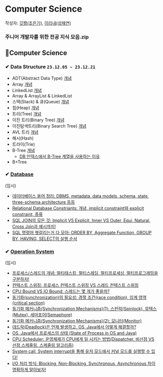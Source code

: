 # Computer Science

작성자: [깃짱(조은기)](https://github.com/gitchannn), [이리내(성채연)](https://github.com/hectick)

### 주니어 개발자를 위한 전공 지식 모음.zip

## 💋Computer Science

### ✔ Data Structure `23.12.05 ~ 23.12.21`

- ADT(Abstract Data Type) [개념](https://engineerinsight.tistory.com/313)
- Array [개념](https://engineerinsight.tistory.com/311) 
- LinkedList [개념](https://engineerinsight.tistory.com/m/314)
- Array & ArrayList & LinkedList
- 스택(Stack) & 큐(Queue) [개념](https://engineerinsight.tistory.com/315)
- 힙(Heap) [개념](https://engineerinsight.tistory.com/320)
- 트리(Tree) [개념](https://engineerinsight.tistory.com/316)
- 이진 트리(Binary Tree) [개념](https://engineerinsight.tistory.com/317)
- 이진탐색트리(Binary Search Tree) [개념](https://engineerinsight.tistory.com/321)
- AVL 트리 [개념](https://engineerinsight.tistory.com/329)
- 해시(Hash)
- 트라이(Trie)
- B-Tree [개념](https://engineerinsight.tistory.com/330)
  - [DB 인덱스에서 B-Tree 계열을 사용하는 이유](https://engineerinsight.tistory.com/331)
- B+Tree 

### ✔ [Database](https://engineerinsight.tistory.com/category/CS/DB)

(임시)
- [데이터베이스 용어 정리: DBMS, metadata, data models, schema, state, three-schema architecture 등등](https://engineerinsight.tistory.com/304)
- [Relational Database Constriants: 개념, implicit constraint와 explicit constraint, 종류](https://engineerinsight.tistory.com/305)
- [SQL JOIN의 모든 것: Implicit VS Explicit, Inner VS Outer, Equi, Natural, Cross Join과 예시까지!](https://engineerinsight.tistory.com/307)
- [SQL 명령어 헷갈리는거 다 모아: ORDER BY, Aggregate Function, GROUP BY, HAVING, SELECT의 실행 순서](https://engineerinsight.tistory.com/308)

### ✔ [Operation System](https://engineerinsight.tistory.com/category/CS/OS)

(임시)
- [프로세스/스레드의 개념: 멀티태스킹, 멀티스레딩, 멀티프로세싱, 멀티프로그래밍을 구분하자!](https://engineerinsight.tistory.com/281)
- [컨텍스트 스위칭: 프로세스 컨텍스트 스위칭 VS 스레드 컨텍스트 스위칭](https://engineerinsight.tistory.com/284)
- [CPU Bound VS IO Bound: 스레드는 몇 개가 좋을까?](https://engineerinsight.tistory.com/285)
- [동기화(synchronization)의 필요성: 경쟁 조건(race condition), 임계 영역(critical section)](https://engineerinsight.tistory.com/286)
- [동기화 메커니즘(Synchronization Mechanisms)(1): 스핀락(Spinlock), 뮤텍스(Mutex), 세마포어(Semaphore)](https://engineerinsight.tistory.com/288)
- [동기화 메커니즘(Synchronization Mechanisms)(2): 모니터(Monitor)](https://engineerinsight.tistory.com/289)
- [데드락(Deadlock)은 언제 발생하고, OS, Java에서 어떻게 해결할까?](https://engineerinsight.tistory.com/290)
- [OS, Java에서 프로세스의 상태 (State of Process in OS and Java)](https://engineerinsight.tistory.com/291)
- [CPU Scheduler: 운영체제가 CPU에게 일 시키는 방법(Dispatcher, 비선점 VS 선점 스케줄링, 스케줄링 알고리즘)](https://engineerinsight.tistory.com/292)
- [System call, System interrupt을 통해 유저 모드에서 커널 모드를 실행할 수 있다!](https://engineerinsight.tistory.com/293)
- [I/O 처리 방식: Blocking, Non-Blocking, Synchronous, Asynchronous 차이 명확하게 알아보자!](https://engineerinsight.tistory.com/295)
